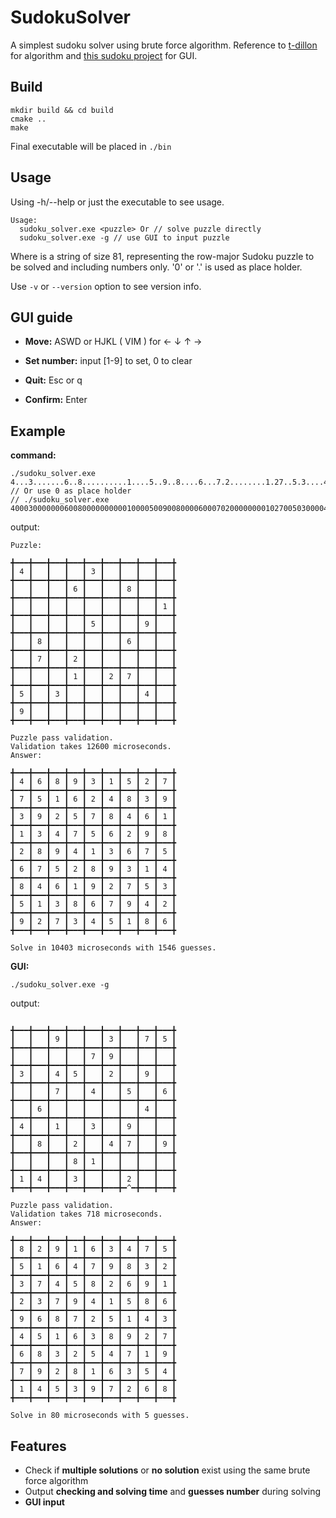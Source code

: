 # SudokuSolver

A simplest sudoku solver using brute force algorithm. Reference to [t-dillon](https://t-dillon.github.io/tdoku/) for algorithm and [this sudoku project](https://github.com/mayerui/sudoku) for GUI. 

## Build

```
mkdir build && cd build
cmake ..
make
```

Final executable will be placed in `./bin`

## Usage

Using -h/--help or just the executable to see usage.

```
Usage:
  sudoku_solver.exe <puzzle> Or // solve puzzle directly
  sudoku_solver.exe -g // use GUI to input puzzle
```

Where <puzzle> is a string of size 81, representing the row-major Sudoku puzzle to be solved and including numbers only. '0' or '.' is used as place holder. 

Use `-v` or `--version` option to see version info. 

## GUI guide

- **Move:** ASWD or HJKL ( VIM ) for ← ↓ ↑ →

- **Set number:** input [1-9] to set, 0 to clear

- **Quit:** Esc or q

- **Confirm:** Enter

## Example

**command:**

```
./sudoku_solver.exe 4...3.......6..8..........1....5..9..8....6...7.2........1.27..5.3....4.9........
// Or use 0 as place holder
// ./sudoku_solver.exe 400030000000600800000000001000050090080000600070200000000102700503000040900000000
```

output:

```
Puzzle: 

╋━━━╋━━━╋━━━╋━━━╋━━━╋━━━╋━━━╋━━━╋━━━╋
┃ 4 ┃   ┃   ┃   ┃ 3 ┃   ┃   ┃   ┃   ┃
╋━━━╋━━━╋━━━╋━━━╋━━━╋━━━╋━━━╋━━━╋━━━╋
┃   ┃   ┃   ┃ 6 ┃   ┃   ┃ 8 ┃   ┃   ┃
╋━━━╋━━━╋━━━╋━━━╋━━━╋━━━╋━━━╋━━━╋━━━╋
┃   ┃   ┃   ┃   ┃   ┃   ┃   ┃   ┃ 1 ┃
╋━━━╋━━━╋━━━╋━━━╋━━━╋━━━╋━━━╋━━━╋━━━╋
┃   ┃   ┃   ┃   ┃ 5 ┃   ┃   ┃ 9 ┃   ┃
╋━━━╋━━━╋━━━╋━━━╋━━━╋━━━╋━━━╋━━━╋━━━╋
┃   ┃ 8 ┃   ┃   ┃   ┃   ┃ 6 ┃   ┃   ┃
╋━━━╋━━━╋━━━╋━━━╋━━━╋━━━╋━━━╋━━━╋━━━╋
┃   ┃ 7 ┃   ┃ 2 ┃   ┃   ┃   ┃   ┃   ┃
╋━━━╋━━━╋━━━╋━━━╋━━━╋━━━╋━━━╋━━━╋━━━╋
┃   ┃   ┃   ┃ 1 ┃   ┃ 2 ┃ 7 ┃   ┃   ┃
╋━━━╋━━━╋━━━╋━━━╋━━━╋━━━╋━━━╋━━━╋━━━╋
┃ 5 ┃   ┃ 3 ┃   ┃   ┃   ┃   ┃ 4 ┃   ┃
╋━━━╋━━━╋━━━╋━━━╋━━━╋━━━╋━━━╋━━━╋━━━╋
┃ 9 ┃   ┃   ┃   ┃   ┃   ┃   ┃   ┃   ┃
╋━━━╋━━━╋━━━╋━━━╋━━━╋━━━╋━━━╋━━━╋━━━╋

Puzzle pass validation.
Validation takes 12600 microseconds.
Answer:

╋━━━╋━━━╋━━━╋━━━╋━━━╋━━━╋━━━╋━━━╋━━━╋
┃ 4 ┃ 6 ┃ 8 ┃ 9 ┃ 3 ┃ 1 ┃ 5 ┃ 2 ┃ 7 ┃
╋━━━╋━━━╋━━━╋━━━╋━━━╋━━━╋━━━╋━━━╋━━━╋
┃ 7 ┃ 5 ┃ 1 ┃ 6 ┃ 2 ┃ 4 ┃ 8 ┃ 3 ┃ 9 ┃
╋━━━╋━━━╋━━━╋━━━╋━━━╋━━━╋━━━╋━━━╋━━━╋
┃ 3 ┃ 9 ┃ 2 ┃ 5 ┃ 7 ┃ 8 ┃ 4 ┃ 6 ┃ 1 ┃
╋━━━╋━━━╋━━━╋━━━╋━━━╋━━━╋━━━╋━━━╋━━━╋
┃ 1 ┃ 3 ┃ 4 ┃ 7 ┃ 5 ┃ 6 ┃ 2 ┃ 9 ┃ 8 ┃
╋━━━╋━━━╋━━━╋━━━╋━━━╋━━━╋━━━╋━━━╋━━━╋
┃ 2 ┃ 8 ┃ 9 ┃ 4 ┃ 1 ┃ 3 ┃ 6 ┃ 7 ┃ 5 ┃
╋━━━╋━━━╋━━━╋━━━╋━━━╋━━━╋━━━╋━━━╋━━━╋
┃ 6 ┃ 7 ┃ 5 ┃ 2 ┃ 8 ┃ 9 ┃ 3 ┃ 1 ┃ 4 ┃
╋━━━╋━━━╋━━━╋━━━╋━━━╋━━━╋━━━╋━━━╋━━━╋
┃ 8 ┃ 4 ┃ 6 ┃ 1 ┃ 9 ┃ 2 ┃ 7 ┃ 5 ┃ 3 ┃
╋━━━╋━━━╋━━━╋━━━╋━━━╋━━━╋━━━╋━━━╋━━━╋
┃ 5 ┃ 1 ┃ 3 ┃ 8 ┃ 6 ┃ 7 ┃ 9 ┃ 4 ┃ 2 ┃
╋━━━╋━━━╋━━━╋━━━╋━━━╋━━━╋━━━╋━━━╋━━━╋
┃ 9 ┃ 2 ┃ 7 ┃ 3 ┃ 4 ┃ 5 ┃ 1 ┃ 8 ┃ 6 ┃
╋━━━╋━━━╋━━━╋━━━╋━━━╋━━━╋━━━╋━━━╋━━━╋

Solve in 10403 microseconds with 1546 guesses.
```

**GUI:**

```
./sudoku_solver.exe -g
```

output:

```

╋━━━╋━━━╋━━━╋━━━╋━━━╋━━━╋━━━╋━━━╋━━━╋
┃   ┃   ┃ 9 ┃   ┃   ┃ 3 ┃   ┃ 7 ┃ 5 ┃
╋━━━╋━━━╋━━━╋━━━╋━━━╋━━━╋━━━╋━━━╋━━━╋
┃   ┃   ┃   ┃   ┃ 7 ┃ 9 ┃   ┃   ┃   ┃
╋━━━╋━━━╋━━━╋━━━╋━━━╋━━━╋━━━╋━━━╋━━━╋
┃ 3 ┃   ┃ 4 ┃ 5 ┃   ┃ 2 ┃   ┃ 9 ┃   ┃
╋━━━╋━━━╋━━━╋━━━╋━━━╋━━━╋━━━╋━━━╋━━━╋
┃   ┃   ┃ 7 ┃   ┃ 4 ┃   ┃ 5 ┃   ┃ 6 ┃
╋━━━╋━━━╋━━━╋━━━╋━━━╋━━━╋━━━╋━━━╋━━━╋
┃   ┃ 6 ┃   ┃   ┃   ┃   ┃   ┃ 4 ┃   ┃
╋━━━╋━━━╋━━━╋━━━╋━━━╋━━━╋━━━╋━━━╋━━━╋
┃ 4 ┃   ┃ 1 ┃   ┃ 3 ┃   ┃ 9 ┃   ┃   ┃
╋━━━╋━━━╋━━━╋━━━╋━━━╋━━━╋━━━╋━━━╋━━━╋
┃   ┃ 8 ┃   ┃ 2 ┃   ┃ 4 ┃ 7 ┃   ┃ 9 ┃
╋━━━╋━━━╋━━━╋━━━╋━━━╋━━━╋━━━╋━━━╋━━━╋
┃   ┃   ┃   ┃ 8 ┃ 1 ┃   ┃   ┃   ┃   ┃
╋━━━╋━━━╋━━━╋━━━╋━━━╋━━━╋━━━╋━━━╋━━━╋
┃ 1 ┃ 4 ┃   ┃ 3 ┃   ┃   ┃ 2 ┃   ┃   ┃
╋━━━╋━━━╋━━━╋━━━╋━━━╋━━━╋━^━╋━━━╋━━━╋

Puzzle pass validation.
Validation takes 718 microseconds. 
Answer: 

╋━━━╋━━━╋━━━╋━━━╋━━━╋━━━╋━━━╋━━━╋━━━╋
┃ 8 ┃ 2 ┃ 9 ┃ 1 ┃ 6 ┃ 3 ┃ 4 ┃ 7 ┃ 5 ┃
╋━━━╋━━━╋━━━╋━━━╋━━━╋━━━╋━━━╋━━━╋━━━╋
┃ 5 ┃ 1 ┃ 6 ┃ 4 ┃ 7 ┃ 9 ┃ 8 ┃ 3 ┃ 2 ┃
╋━━━╋━━━╋━━━╋━━━╋━━━╋━━━╋━━━╋━━━╋━━━╋
┃ 3 ┃ 7 ┃ 4 ┃ 5 ┃ 8 ┃ 2 ┃ 6 ┃ 9 ┃ 1 ┃
╋━━━╋━━━╋━━━╋━━━╋━━━╋━━━╋━━━╋━━━╋━━━╋
┃ 2 ┃ 3 ┃ 7 ┃ 9 ┃ 4 ┃ 1 ┃ 5 ┃ 8 ┃ 6 ┃
╋━━━╋━━━╋━━━╋━━━╋━━━╋━━━╋━━━╋━━━╋━━━╋
┃ 9 ┃ 6 ┃ 8 ┃ 7 ┃ 2 ┃ 5 ┃ 1 ┃ 4 ┃ 3 ┃
╋━━━╋━━━╋━━━╋━━━╋━━━╋━━━╋━━━╋━━━╋━━━╋
┃ 4 ┃ 5 ┃ 1 ┃ 6 ┃ 3 ┃ 8 ┃ 9 ┃ 2 ┃ 7 ┃
╋━━━╋━━━╋━━━╋━━━╋━━━╋━━━╋━━━╋━━━╋━━━╋
┃ 6 ┃ 8 ┃ 3 ┃ 2 ┃ 5 ┃ 4 ┃ 7 ┃ 1 ┃ 9 ┃
╋━━━╋━━━╋━━━╋━━━╋━━━╋━━━╋━━━╋━━━╋━━━╋
┃ 7 ┃ 9 ┃ 2 ┃ 8 ┃ 1 ┃ 6 ┃ 3 ┃ 5 ┃ 4 ┃
╋━━━╋━━━╋━━━╋━━━╋━━━╋━━━╋━━━╋━━━╋━━━╋
┃ 1 ┃ 4 ┃ 5 ┃ 3 ┃ 9 ┃ 7 ┃ 2 ┃ 6 ┃ 8 ┃
╋━━━╋━━━╋━━━╋━━━╋━━━╋━━━╋━━━╋━━━╋━━━╋

Solve in 80 microseconds with 5 guesses.
```

## Features

- Check if **multiple solutions** or **no solution** exist using the same brute force algorithm
- Output **checking and solving time** and **guesses number** during solving
- **GUI input**
